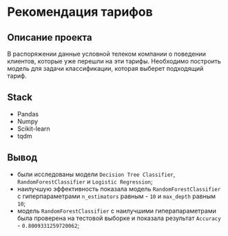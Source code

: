 # Рекомендация тарифов


## Описание проекта

В распоряжении данные условной телеком компании о поведении клиентов, которые уже перешли на эти тарифы. Необходимо построить модель для задачи классификации, которая выберет подходящий тариф. 

## Stack
- Pandas
- Numpy
- Scikit-learn 
- tqdm 

## Вывод

- были исследованы модели `Decision Tree Classifier`, `RandomForestClassifier` и `Logistic Regression`;
- наилучшую эффективность показала модель `RandomForestClassifier` с гиперпараметрами `n_estimators` равным - `10` и `max_depth` равным `10`;
- модель `RandomForestClassifier` с наилучшими гиперапараметрами была проверена на тестовой выборке и показала результат `Accuracy` - `0.8009331259720062`;
